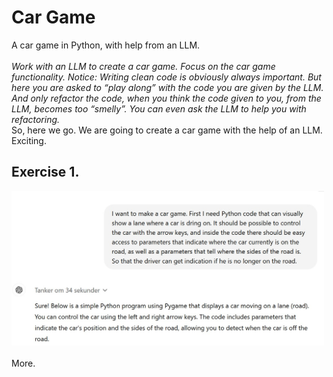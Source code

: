 # Car Game
A car game in Python, with help from an LLM.<br>
<br>
<i>Work with an LLM to create a car game. Focus on the car game functionality. Notice: Writing clean code is obviously always important. But here you are asked to “play along” with the code you are given by the LLM. And only refactor the code, when you think the code given to you, from the LLM, becomes too “smelly”. You can even ask the LLM to help you with refactoring. </i><br>
So, here we go. We are going to create a car game with the help of an LLM. <br>
Exciting.
<h2>Exercise 1.</h2>
<img src="Pics/start.jpg" alt="Chat with ChatGPT" width="500">
<br>
<br>
More. 
